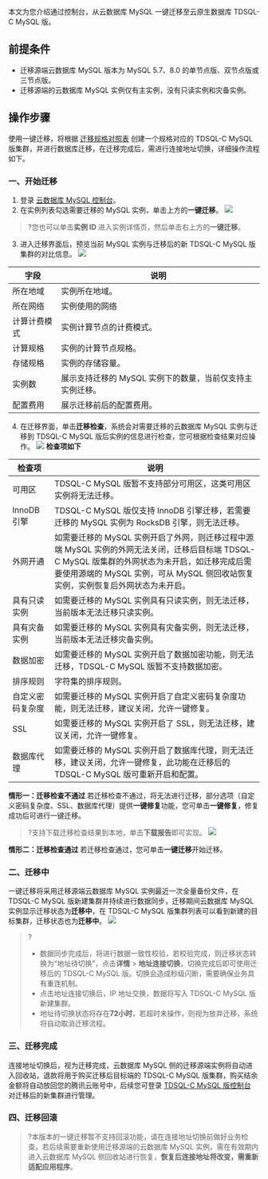 ﻿本文为您介绍通过控制台，从云数据库 MySQL 一键迁移至云原生数据库 TDSQL-C MySQL 版。
## 前提条件
- 迁移源端云数据库 MySQL 版本为 MySQL 5.7、8.0 的单节点版、双节点版或三节点版。
- 迁移源端的云数据库 MySQL 实例仅有主实例，没有只读实例和灾备实例。

## 操作步骤
使用一键迁移，将根据 [迁移规格对照表](https://cloud.tencent.com/document/product/1003/89534#QYDZB) 创建一个规格对应的 TDSQL-C MySQL 版集群，并进行数据库迁移，在迁移完成后，需进行连接地址切换，详细操作流程如下。
### 一、开始迁移
1. 登录 [云数据库 MySQL 控制台](https://console.cloud.tencent.com/cdb/instance)。
2. 在实例列表勾选需要迁移的 MySQL 实例，单击上方的**一键迁移**。
![](https://qcloudimg.tencent-cloud.cn/raw/751d70deabb76788221ba205ae7ee7ec.png)
>?您也可以单击**实例 ID** 进入实例详情页，然后单击右上方的**一键迁移**。
>
3. 进入迁移界面后，预览当前 MySQL 实例与迁移后的新 TDSQL-C MySQL 版集群的对比信息。
![](https://qcloudimg.tencent-cloud.cn/raw/9784b394873c186304cc7bd30bb0d3a5.png)
 <table>
<thead>
<tr>
<th>字段</th>
<th>说明</th>
</tr>
</thead>
<tbody><tr>
<td>所在地域</td>
<td>实例所在地域。</td>
</tr>
<tr>
<td>所在网络</td>
<td>实例使用的网络</td>
</tr>
<tr>
<td>计算计费模式</td>
<td>实例计算节点的计费模式。</td>
</tr>
<tr>
<td>计算规格</td>
<td>实例的计算节点规格。</td>
</tr>
<tr>
<td>存储规格</td>
<td>实例的存储容量。</td>
</tr>
<tr>
<td>实例数</td>
<td>展示支持迁移的 MySQL 实例下的数量，当前仅支持主实例迁移。</td>
</tr>
<tr>
<td>配置费用</td>
<td>展示迁移前后的配置费用。</td>
</tr>
</tbody>
 </table>


4. 在迁移界面，单击**迁移检查**，系统会对需要迁移的云数据库 MySQL 实例与迁移到 TDSQL-C MySQL 版后实例的信息进行检查，您可根据检查结果对应操作。
![](https://qcloudimg.tencent-cloud.cn/raw/91b3baaf170c6f4f9d4ae8b1af499d14.png)
**检查项如下**

 <table>
<thead>
<tr>
<th>检查项</th>
<th>说明</th>
</tr>
</thead>
<tbody><tr>
<td>可用区</td>
<td>TDSQL-C MySQL 版暂不支持部分可用区，这类可用区实例将无法迁移。</td>
</tr>
<tr>
<td>InnoDB 引擎</td>
<td>TDSQL-C MySQL 版仅支持 InnoDB 引擎迁移，若需要迁移的 MySQL 实例为 RocksDB 引擎，则无法迁移。</td>
</tr>
<tr>
<td>外网开通</td>
<td>如需要迁移的 MySQL 实例开启了外网，则迁移过程中源端 MySQL 实例的外网无法关闭，迁移后目标端 TDSQL-C MySQL 版集群的外网状态为未开启，如迁移完成后需要使用源端的 MySQL 实例，可从 MySQL 侧回收站恢复实例，实例恢复后外网状态为未开启。</td>
</tr>
<tr>
<td>具有只读实例</td>
<td>如需要迁移的 MySQL 实例具有只读实例，则无法迁移，当前版本无法迁移只读实例。</td>
</tr>
<tr>
<td>具有灾备实例</td>
<td>如需要迁移的 MySQL 实例具有灾备实例，则无法迁移，当前版本无法迁移灾备实例。</td>
</tr>
<tr>
<td>数据加密</td>
<td>如需要迁移的 MySQL 实例开启了数据加密功能，则无法迁移，TDSQL-C MySQL 版暂不支持数据加密。</td>
</tr>
<tr>
<td>排序规则</td>
<td>字符集的排序规则。</td>
</tr>
<tr>
<td>自定义密码复杂度</td>
<td>如需要迁移的 MySQL 实例开启了自定义密码复杂度功能，则无法迁移，建议关闭，允许一键修复。</td>
</tr>
<tr>
<td>SSL</td>
<td>如需要迁移的 MySQL 实例开启了 SSL，则无法迁移，建议关闭，允许一键修复。</td>
</tr>
<tr>
<td>数据库代理</td>
<td>如需要迁移的 MySQL 实例开启了数据库代理，则无法迁移，建议关闭，允许一键修复，此功能在迁移后的 TDSQL-C MySQL 版可重新开启和配置。</td>
</tr>
</tbody>
 </table>

**情形一：迁移检查不通过**
若迁移检查不通过，将无法进行迁移，部分选项（自定义密码复杂度、SSL、数据库代理）提供**一键修复**功能，您可单击**一键修复**，修复成功后可进行一键迁移。
>?支持下载迁移检查结果到本地，单击**下载报告**即可实现。
>![](https://qcloudimg.tencent-cloud.cn/raw/179b48f851aebd8ccc53595b7ae8abfd.png)
>
**情形二：迁移检查通过**
若迁移检查通过，您可单击**一键迁移**开始迁移。
### 二、迁移中
一键迁移将采用迁移源端云数据库 MySQL 实例最近一次全量备份文件，在 TDSQL-C MySQL 版新建集群并持续进行数据同步，迁移期间云数据库 MySQL 实例显示迁移状态为**迁移中**，在 TDSQL-C MySQL 版集群列表可以看到新建的目标集群，迁移状态也为**迁移中**。
![](https://qcloudimg.tencent-cloud.cn/raw/22e7eb38ea99483d8411ef4aaaee81f7.png)
>?
>- 数据同步完成后，将进行数据一致性校验，若校验完成，则迁移状态转换为“地址待切换”，点击**详情** > **地址连接切换**，切换完成后即可使用迁移后的 TDSQL-C MySQL 版。切换会造成秒级闪断，需要确保业务具有重连机制。
>- 点击地址连接切换后，IP 地址交换，数据将写入 TDSQL-C MySQL 版新建集群。
>- 地址待切换状态将存在**72小时**，若超时未操作，则视为放弃迁移，系统将自动取消迁移流程。

### 三、迁移完成
连接地址切换后，视为迁移完成，云数据库 MySQL 侧的迁移源端实例将自动进入回收站，退款将用于购买迁移后目标端的 TDSQL-C MySQL 版集群，购买结余金额将自动放回您的腾讯云账号中，后续您可登录 [TDSQL-C MySQL 版控制台](https://console.cloud.tencent.com/cynosdb/mysql/ap-beijing/cluster/cynosdbmysql-cg1ilwg6/detail) 对迁移后的新集群进行管理。
### 四、迁移回滚
>?本版本的一键迁移暂不支持回滚功能，请在连接地址切换前做好业务检查。若后续需要重新使用迁移源端的云数据库 MySQL 实例，需在有效期内进入云数据库 MySQL 侧回收站进行恢复，**恢复后连接地址将改变，需重新适配应用程序**。
